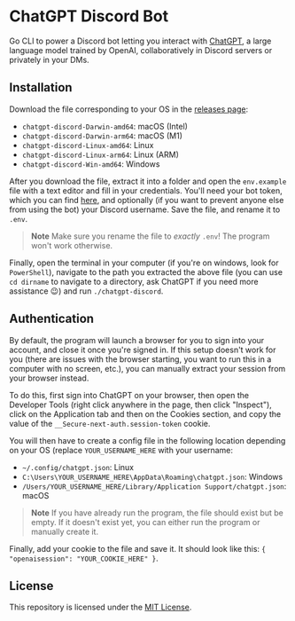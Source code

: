 # ChatGPT Discord Bot

Go CLI to power a Discord bot letting you interact with [ChatGPT](https://openai.com/blog/chatgpt/), a large language model trained by OpenAI, collaboratively in Discord servers or privately in your DMs.

## Installation

Download the file corresponding to your OS in the [releases page](https://github.com/m1guelpf/chatgpt-discord/releases/latest):

- `chatgpt-discord-Darwin-amd64`: macOS (Intel)
- `chatgpt-discord-Darwin-arm64`: macOS (M1)
- `chatgpt-discord-Linux-amd64`: Linux
- `chatgpt-discord-Linux-arm64`: Linux (ARM)
- `chatgpt-discord-Win-amd64`: Windows

After you download the file, extract it into a folder and open the `env.example` file with a text editor and fill in your credentials. You'll need your bot token, which you can find [here](https://www.writebots.com/discord-bot-token/), and optionally (if you want to prevent anyone else from using the bot) your Discord username. Save the file, and rename it to `.env`.

> **Note** Make sure you rename the file to _exactly_ `.env`! The program won't work otherwise.

Finally, open the terminal in your computer (if you're on windows, look for `PowerShell`), navigate to the path you extracted the above file (you can use `cd dirname` to navigate to a directory, ask ChatGPT if you need more assistance 😉) and run `./chatgpt-discord`.

## Authentication

By default, the program will launch a browser for you to sign into your account, and close it once you're signed in. If this setup doesn't work for you (there are issues with the browser starting, you want to run this in a computer with no screen, etc.), you can manually extract your session from your browser instead.

To do this, first sign into ChatGPT on your browser, then open the Developer Tools (right click anywhere in the page, then click "Inspect"), click on the Application tab and then on the Cookies section, and copy the value of the `__Secure-next-auth.session-token` cookie.

You will then have to create a config file in the following location depending on your OS (replace `YOUR_USERNAME_HERE` with your username:

- `~/.config/chatgpt.json`: Linux
- `C:\Users\YOUR_USERNAME_HERE\AppData\Roaming\chatgpt.json`: Windows
- `/Users/YOUR_USERNAME_HERE/Library/Application Support/chatgpt.json`: macOS

> **Note** If you have already run the program, the file should exist but be empty. If it doesn't exist yet, you can either run the program or manually create it.

Finally, add your cookie to the file and save it. It should look like this: `{ "openaisession": "YOUR_COOKIE_HERE" }`.

## License

This repository is licensed under the [MIT License](LICENSE).
